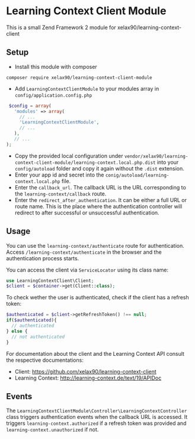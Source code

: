 # Learning Context Client Module

This is a small Zend Framework 2 module for xelax90/learning-context-client

## Setup

* Install this module with composer

 ```
 composer require xelax90/learning-context-client-module
 ```

* Add `LearningContextClientModule` to your modules array in `config/application.config.php`

 ```php
  $config = array(
    'modules' => array(
      // ...
      'LearningContextClientModule',
      // ...
    ),
    // ...
 );
 ```
 
* Copy the provided local configuration under `vendor/xelax90/learning-context-client-module/learning-context.local.php.dist` into your `config/autoload` folder and copy it again without the `.dist` extension.
* Enter your app id and secret into the `conig/autoload/learning-context.local.php` file.
* Enter the `callback_url`. The callback URL is the URL corresponding to the `learning-context/callback` route.
* Enter the `redirect_after_authentication`. It can be either a full URL or route name. This is the place where the authentication controller will redirect to after successful or unsuccessful authentication. 

## Usage
You can use the `learning-context/authenticate` route for authentication. Access `/learning-context/authenticate` in the browser and the authentication process starts.

You can access the client via `ServiceLocator` using its class name:

```php
use LearningContextClient\Client;
$client = $container->get(Client::class);
```

To check wether the user is authenticated, check if the client has a refresh token:
```php
$authenticated = $client->getRefreshToken() !== null;
if($authenticated){
  // authenticated
} else {
  // not authenticated
}
```

For documentation about the client and the Learning Context API consult the respective documentations:
* Client: https://github.com/xelax90/learning-context-client
* Learning Context: http://learning-context.de/text/19/APIDoc

## Events

The `LearningContextClientModule\Controller\LearningContextController` class triggers authentication events when the callback URL is accessed. It triggers `learning-context.authorized` if a refresh token was provided and `learning-context.unauthorized` if not.

